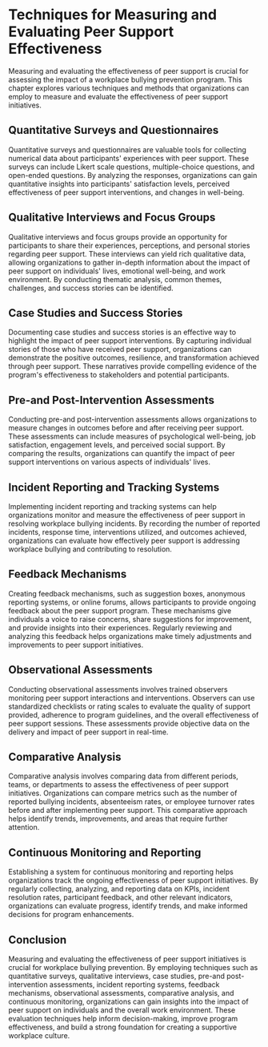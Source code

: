 Techniques for Measuring and Evaluating Peer Support Effectiveness
==============================================================================

Measuring and evaluating the effectiveness of peer support is crucial for assessing the impact of a workplace bullying prevention program. This chapter explores various techniques and methods that organizations can employ to measure and evaluate the effectiveness of peer support initiatives.

Quantitative Surveys and Questionnaires
---------------------------------------

Quantitative surveys and questionnaires are valuable tools for collecting numerical data about participants' experiences with peer support. These surveys can include Likert scale questions, multiple-choice questions, and open-ended questions. By analyzing the responses, organizations can gain quantitative insights into participants' satisfaction levels, perceived effectiveness of peer support interventions, and changes in well-being.

Qualitative Interviews and Focus Groups
---------------------------------------

Qualitative interviews and focus groups provide an opportunity for participants to share their experiences, perceptions, and personal stories regarding peer support. These interviews can yield rich qualitative data, allowing organizations to gather in-depth information about the impact of peer support on individuals' lives, emotional well-being, and work environment. By conducting thematic analysis, common themes, challenges, and success stories can be identified.

Case Studies and Success Stories
--------------------------------

Documenting case studies and success stories is an effective way to highlight the impact of peer support interventions. By capturing individual stories of those who have received peer support, organizations can demonstrate the positive outcomes, resilience, and transformation achieved through peer support. These narratives provide compelling evidence of the program's effectiveness to stakeholders and potential participants.

Pre-and Post-Intervention Assessments
-------------------------------------

Conducting pre-and post-intervention assessments allows organizations to measure changes in outcomes before and after receiving peer support. These assessments can include measures of psychological well-being, job satisfaction, engagement levels, and perceived social support. By comparing the results, organizations can quantify the impact of peer support interventions on various aspects of individuals' lives.

Incident Reporting and Tracking Systems
---------------------------------------

Implementing incident reporting and tracking systems can help organizations monitor and measure the effectiveness of peer support in resolving workplace bullying incidents. By recording the number of reported incidents, response time, interventions utilized, and outcomes achieved, organizations can evaluate how effectively peer support is addressing workplace bullying and contributing to resolution.

Feedback Mechanisms
-------------------

Creating feedback mechanisms, such as suggestion boxes, anonymous reporting systems, or online forums, allows participants to provide ongoing feedback about the peer support program. These mechanisms give individuals a voice to raise concerns, share suggestions for improvement, and provide insights into their experiences. Regularly reviewing and analyzing this feedback helps organizations make timely adjustments and improvements to peer support initiatives.

Observational Assessments
-------------------------

Conducting observational assessments involves trained observers monitoring peer support interactions and interventions. Observers can use standardized checklists or rating scales to evaluate the quality of support provided, adherence to program guidelines, and the overall effectiveness of peer support sessions. These assessments provide objective data on the delivery and impact of peer support in real-time.

Comparative Analysis
--------------------

Comparative analysis involves comparing data from different periods, teams, or departments to assess the effectiveness of peer support initiatives. Organizations can compare metrics such as the number of reported bullying incidents, absenteeism rates, or employee turnover rates before and after implementing peer support. This comparative approach helps identify trends, improvements, and areas that require further attention.

Continuous Monitoring and Reporting
-----------------------------------

Establishing a system for continuous monitoring and reporting helps organizations track the ongoing effectiveness of peer support initiatives. By regularly collecting, analyzing, and reporting data on KPIs, incident resolution rates, participant feedback, and other relevant indicators, organizations can evaluate progress, identify trends, and make informed decisions for program enhancements.

Conclusion
----------

Measuring and evaluating the effectiveness of peer support initiatives is crucial for workplace bullying prevention. By employing techniques such as quantitative surveys, qualitative interviews, case studies, pre-and post-intervention assessments, incident reporting systems, feedback mechanisms, observational assessments, comparative analysis, and continuous monitoring, organizations can gain insights into the impact of peer support on individuals and the overall work environment. These evaluation techniques help inform decision-making, improve program effectiveness, and build a strong foundation for creating a supportive workplace culture.
